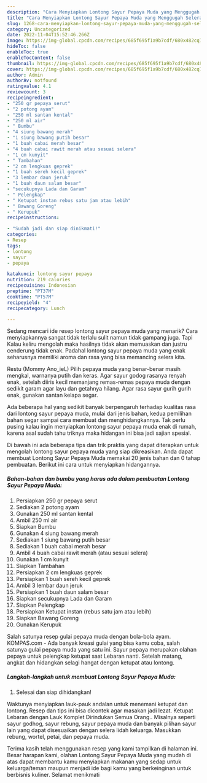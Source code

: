 ```yaml
---
description: "Cara Menyiapkan Lontong Sayur Pepaya Muda yang Menggugah Selera, Buat Buka Puasa}"
title: "Cara Menyiapkan Lontong Sayur Pepaya Muda yang Menggugah Selera, Buat Buka Puasa}"
slug: 1268-cara-menyiapkan-lontong-sayur-pepaya-muda-yang-menggugah-selera-buat-buka-puasa
category: Uncategorized
date: 2022-11-04T15:52:46.266Z
image: https://img-global.cpcdn.com/recipes/685f695f1a9b7cdf/680x482cq70/lontong-sayur-pepaya-muda-foto-resep-utama.jpg
hideToc: false
enableToc: true
enableTocContent: false
thumbnail: https://img-global.cpcdn.com/recipes/685f695f1a9b7cdf/680x482cq70/lontong-sayur-pepaya-muda-foto-resep-utama.jpg
cover: https://img-global.cpcdn.com/recipes/685f695f1a9b7cdf/680x482cq70/lontong-sayur-pepaya-muda-foto-resep-utama.jpg
author: Admin
authorAv: notfound
ratingvalue: 4.1
reviewcount: 3
recipeingredient:
- "250 gr pepaya serut"
- "2 potong ayam"
- "250 ml santan kental"
- "250 ml air"
- " Bumbu"
- "4 siung bawang merah"
- "1 siung bawang putih besar"
- "1 buah cabai merah besar"
- "4 buah cabai rawit merah atau sesuai selera"
- "1 cm kunyit"
- " Tambahan"
- "2 cm lengkuas geprek"
- "1 buah sereh kecil geprek"
- "3 lembar daun jeruk"
- "1 buah daun salam besar"
- "secukupnya Lada dan Garam"
- " Pelengkap"
- " Ketupat instan rebus satu jam atau lebih"
- " Bawang Goreng"
- " Kerupuk"
recipeinstructions:

- "Sudah jadi dan siap dinikmati!"
categories:
- Resep
tags:
- lontong
- sayur
- pepaya

katakunci: lontong sayur pepaya 
nutrition: 219 calories
recipecuisine: Indonesian
preptime: "PT37M"
cooktime: "PT57M"
recipeyield: "4"
recipecategory: Lunch

---
```



Sedang mencari ide resep lontong sayur pepaya muda yang menarik? Cara menyiapkannya sangat tidak terlalu sulit namun tidak gampang juga. Tapi Kalau keliru mengolah maka hasilnya tidak akan memuaskan dan justru cenderung tidak enak. Padahal lontong sayur pepaya muda yang enak seharusnya memiliki aroma dan rasa yang bisa memancing selera kita.


Restu (Mommy Ano_ieL) Pilih pepaya muda yang benar-benar masih mengkal, warnanya putih dan keras. Agar sayur godog rasanya renyah enak, setelah diiris kecil memanjang remas-remas pepaya muda dengan sedikit garam agar layu dan getahnya hilang. Agar rasa sayur gurih gurih enak, gunakan santan kelapa segar.

Ada beberapa hal yang sedikit banyak berpengaruh terhadap kualitas rasa dari lontong sayur pepaya muda, mulai dari jenis bahan, kedua pemilihan bahan segar sampai cara membuat dan menghidangkannya. Tak perlu pusing kalau ingin menyiapkan lontong sayur pepaya muda enak di rumah, karena asal sudah tahu triknya maka hidangan ini bisa jadi sajian spesial.


Di bawah ini ada beberapa tips dan trik praktis yang dapat diterapkan untuk mengolah lontong sayur pepaya muda yang siap dikreasikan. Anda dapat membuat Lontong Sayur Pepaya Muda memakai 20 jenis bahan dan 0 tahap pembuatan. Berikut ini cara untuk menyiapkan hidangannya.

<!--inarticleads1-->

##### Bahan-bahan dan bumbu yang harus ada dalam pembuatan Lontong Sayur Pepaya Muda:

1. Persiapkan 250 gr pepaya serut
1. Sediakan 2 potong ayam
1. Gunakan 250 ml santan kental
1. Ambil 250 ml air
1. Siapkan  Bumbu
1. Gunakan 4 siung bawang merah
1. Sediakan 1 siung bawang putih besar
1. Sediakan 1 buah cabai merah besar
1. Ambil 4 buah cabai rawit merah (atau sesuai selera)
1. Gunakan 1 cm kunyit
1. Siapkan  Tambahan
1. Persiapkan 2 cm lengkuas geprek
1. Persiapkan 1 buah sereh kecil geprek
1. Ambil 3 lembar daun jeruk
1. Persiapkan 1 buah daun salam besar
1. Siapkan secukupnya Lada dan Garam
1. Siapkan  Pelengkap
1. Persiapkan  Ketupat instan (rebus satu jam atau lebih)
1. Siapkan  Bawang Goreng
1. Gunakan  Kerupuk


Salah satunya resep gulai pepaya muda dengan bola-bola ayam. KOMPAS.com - Ada banyak kreasi gulai yang bisa kamu coba, salah satunya gulai pepaya muda yang satu ini. Sayur pepaya merupakan olahan pepaya untuk pelengkap ketupat saat Lebaran nanti. Setelah matang, angkat dan hidangkan selagi hangat dengan ketupat atau lontong. 

<!--inarticleads2-->

##### Langkah-langkah untuk membuat Lontong Sayur Pepaya Muda:


1. Selesai dan siap dihidangkan!

Waktunya menyiapkan lauk-pauk andalan untuk menemani ketupat dan lontong. Resep dan tips ini bisa dicontek agar masakan jadi lezat. Ketupat Lebaran dengan Lauk Komplet Dirindukan Semua Orang.. Misalnya seperti sayur godhog, sayur rebung, sayur pepaya muda dan banyak pilihan sayur lain yang dapat disesuaikan dengan selera lidah keluarga. Masukkan rebung, wortel, petai, dan pepaya muda. 

Terima kasih telah menggunakan resep yang kami tampilkan di halaman ini. Besar harapan kami, olahan Lontong Sayur Pepaya Muda yang mudah di atas dapat membantu kamu menyiapkan makanan yang sedap untuk keluarga/teman maupun menjadi ide bagi kamu yang berkeinginan untuk berbisnis kuliner. Selamat menikmati
